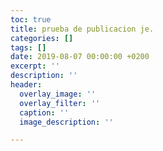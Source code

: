 ```yaml
---
toc: true
title: prueba de publicacion je.
categories: []
tags: []
date: 2019-08-07 00:00:00 +0200
excerpt: ''
description: ''
header:
  overlay_image: ''
  overlay_filter: ''
  caption: ''
  image_description: ''

---
```

